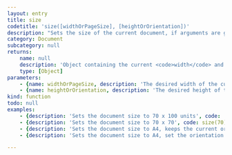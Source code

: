```yaml
---
layout: entry
title: size
codetitle: 'size([widthOrPageSize], [heightOrOrientation])'
description: "Sets the size of the current document, if arguments are given.\nIf only one argument is given, both the width and the height are set to this value.\nAlternatively, a string can be given as the first argument to apply an existing page size preset (\"A4\", \"Letter\" etc.).\nIn this case, either PORTRAIT or LANDSCAPE can be used as a second argument to determine the orientation of the page.\nIf no argument is given, an object containing the current document's width and height is returned."
category: Document
subcategory: null
returns:
    name: null
    description: 'Object containing the current <code>width</code> and <code>height</code> of the document.'
    type: [Object]
parameters:
    - {name: widthOrPageSize, description: 'The desired width of the current document or the name of a page size preset.', optional: true, type: [null]}
    - {name: heightOrOrientation, description: 'The desired height of the current document. If not provided the width will be used as the height. If the first argument is a page size preset, the second argument can be used to set the orientation.', optional: true, type: [null]}
kind: function
todo: null
examples:
    - {description: 'Sets the document size to 70 x 100 units', code: 'size(70, 100);'}
    - {description: 'Sets the document size to 70 x 70', code: size(70);}
    - {description: 'Sets the document size to A4, keeps the current orientation in place', code: 'size("A4");'}
    - {description: 'Sets the document size to A4, set the orientation to landscape', code: 'size("A4", LANDSCAPE);'}

---
```

